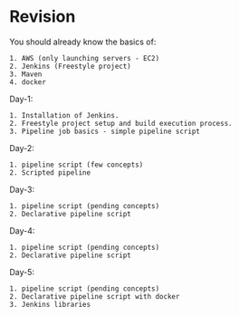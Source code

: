# Revision

You should already know the basics of:

    1. AWS (only launching servers - EC2)
    2. Jenkins (Freestyle project)
    3. Maven
    4. docker
    
    
Day-1:

    1. Installation of Jenkins.
    2. Freestyle project setup and build execution process.
    3. Pipeline job basics - simple pipeline script

Day-2: 

    1. pipeline script (few concepts)
    2. Scripted pipeline
    
Day-3: 

    1. pipeline script (pending concepts)
    2. Declarative pipeline script

Day-4: 

    1. pipeline script (pending concepts)
    2. Declarative pipeline script
    
Day-5: 

    1. pipeline script (pending concepts)
    2. Declarative pipeline script with docker
    3. Jenkins libraries
    
